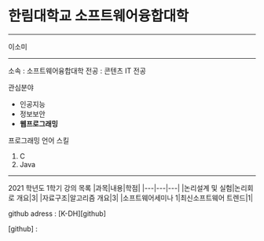 # 한림대학교 소프트웨어융합대학
---

이소미

---

소속 : 소프트웨어융합대학
전공 : 콘텐츠 IT 전공


관심분야
* 인공지능
* 정보보안
* **웹프로그래밍**

프로그래밍 언어 스킬
1. C
2. Java

----------------------

2021 학년도 1학기 강의 목록
|과목|내용|학점|
|---|---|---|
|논리설계 및 실험|논리회로 개요|3|
|자료구조|알고리즘 개요|3|
|소프트웨어세미나 1|최신소프트웨어 트렌드|1|

github adress : [K-DH][github]

[github] : 
